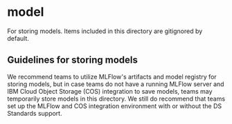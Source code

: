 # model
For storing models.
Items included in this directory are gitignored by default.

## Guidelines for storing models
We recommend teams to utilize MLFlow's artifacts and model registry for storing models, but in case teams do not have a running MLFlow server and IBM Cloud Object Storage (COS) integration to save models, teams may temporarily store models in this directory.
We still do recommend that teams set up the MLFlow and COS integration environment with or without the DS Standards support.
